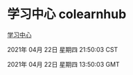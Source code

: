 # 学习中心 colearnhub
[学习中心](http://59.174.26.203:56308/colearnhub/)

2021年 04月 22日 星期四 21:50:03 CST

2021年 04月 22日 星期四 13:50:03 GMT
